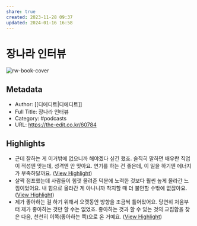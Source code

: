 ```yaml
---  
share: true  
created: 2023-11-28 09:37  
updated: 2024-01-16 16:58  
---  
```

  
# 장나라 인터뷰  
  
![rw-book-cover](https://the-edit.co.kr/wp-content/uploads/2023/11/1000_DSC09160.jpg)  
  
## Metadata  
- Author: [[디에디트|디에디트]]  
- Full Title: 장나라 인터뷰  
- Category: #podcasts  
- URL: https://the-edit.co.kr/60784  
  
## Highlights  
- 근데 잘하는 게 이거밖에 없으니까 해야겠다 싶긴 했죠. 솔직히 말하면 배우란 직업이 적성엔 맞는데, 성격엔 안 맞아요. 연기를 하는 건 좋은데, 이 일을 하기엔 에너지가 부족하달까요. ([View Highlight](https://read.readwise.io/read/01hg75z1hj3cdxhkq14gdqdrkd))  
- 살짝 점프했는데 사람들이 힘껏 올려준 덕분에 노력한 것보다 훨씬 높게 올라간 느낌이었어요. 내 힘으로 올라간 게 아니니까 착지할 때 더 불안할 수밖에 없잖아요. ([View Highlight](https://read.readwise.io/read/01hg75zj17b6ecd5ysrks3cg6y))  
- 제가 좋아하는 걸 하기 위해서 오랫동안 방향을 조금씩 틀어왔어요. 당연히 처음부터 제가 좋아하는 것만 할 수는 없었죠. 좋아하는 것과 할 수 있는 것의 교집합을 찾은 다음, 천천히 이쪽(좋아하는 쪽)으로 온 거예요. ([View Highlight](https://read.readwise.io/read/01hg760vdfg9xyf4gtsvtmj20g))  
